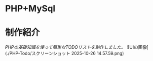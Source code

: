 # PHP+MySql
# 制作紹介
*PHPの基礎知識を使って簡単なTODOリストを制作しました。*
![UIの画像](./PHP-Todo/スクリーンショット 2025-10-26 14.57.59.png)
